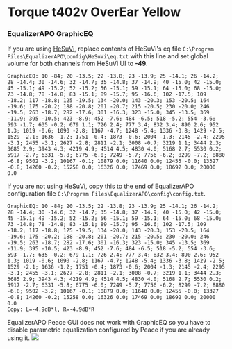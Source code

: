 # Torque t402v OverEar Yellow
### EqualizerAPO GraphicEQ
If you are using [HeSuVi](https://sourceforge.net/projects/hesuvi/), replace contents of HeSuVi's eq file `C:\Program Files\EqualizerAPO\config\HeSuVi\eq.txt` with this line and set global volume for both channels from HeSuVi UI to **-49**.
```
GraphicEQ: 10 -84; 20 -13.5; 22 -13.8; 23 -13.9; 25 -14.1; 26 -14.2; 28 -14.4; 30 -14.6; 32 -14.7; 35 -14.8; 37 -14.9; 40 -15.0; 42 -15.0; 45 -15.1; 49 -15.2; 52 -15.2; 56 -15.1; 59 -15.1; 64 -15.0; 68 -15.0; 73 -14.8; 78 -14.8; 83 -15.1; 89 -15.7; 95 -16.6; 102 -17.5; 109 -18.2; 117 -18.8; 125 -19.5; 134 -20.0; 143 -20.3; 153 -20.5; 164 -19.6; 175 -20.2; 188 -20.8; 201 -20.7; 215 -20.5; 230 -20.0; 246 -19.5; 263 -18.7; 282 -17.6; 301 -16.3; 323 -15.0; 345 -13.5; 369 -11.9; 395 -10.5; 423 -8.9; 452 -7.6; 484 -6.5; 518 -5.2; 554 -3.6; 593 -1.7; 635 -0.2; 679 1.1; 726 2.4; 777 3.4; 832 3.4; 890 2.6; 952 1.3; 1019 -0.6; 1090 -2.8; 1167 -4.7; 1248 -5.4; 1336 -3.8; 1429 -2.5; 1529 -2.1; 1636 -1.2; 1751 -0.4; 1873 -0.6; 2004 -1.3; 2145 -2.4; 2295 -3.1; 2455 -3.1; 2627 -2.8; 2811 -2.1; 3008 -0.7; 3219 1.1; 3444 2.3; 3685 2.9; 3943 4.3; 4219 4.9; 4514 4.5; 4830 4.0; 5168 2.7; 5530 0.2; 5917 -2.7; 6331 -5.8; 6775 -6.0; 7249 -5.7; 7756 -6.2; 8299 -7.2; 8880 -6.8; 9502 -3.2; 10167 -0.1; 10879 0.0; 11640 0.0; 12455 -0.0; 13327 -0.8; 14260 -0.2; 15258 0.0; 16326 0.0; 17469 0.0; 18692 0.0; 20000 0.0
```
If you are not using HeSuVi, copy this to the end of EqualizerAPO configuration file `C:\Program Files\EqualizerAPO\config\config.txt`.
```
GraphicEQ: 10 -84; 20 -13.5; 22 -13.8; 23 -13.9; 25 -14.1; 26 -14.2; 28 -14.4; 30 -14.6; 32 -14.7; 35 -14.8; 37 -14.9; 40 -15.0; 42 -15.0; 45 -15.1; 49 -15.2; 52 -15.2; 56 -15.1; 59 -15.1; 64 -15.0; 68 -15.0; 73 -14.8; 78 -14.8; 83 -15.1; 89 -15.7; 95 -16.6; 102 -17.5; 109 -18.2; 117 -18.8; 125 -19.5; 134 -20.0; 143 -20.3; 153 -20.5; 164 -19.6; 175 -20.2; 188 -20.8; 201 -20.7; 215 -20.5; 230 -20.0; 246 -19.5; 263 -18.7; 282 -17.6; 301 -16.3; 323 -15.0; 345 -13.5; 369 -11.9; 395 -10.5; 423 -8.9; 452 -7.6; 484 -6.5; 518 -5.2; 554 -3.6; 593 -1.7; 635 -0.2; 679 1.1; 726 2.4; 777 3.4; 832 3.4; 890 2.6; 952 1.3; 1019 -0.6; 1090 -2.8; 1167 -4.7; 1248 -5.4; 1336 -3.8; 1429 -2.5; 1529 -2.1; 1636 -1.2; 1751 -0.4; 1873 -0.6; 2004 -1.3; 2145 -2.4; 2295 -3.1; 2455 -3.1; 2627 -2.8; 2811 -2.1; 3008 -0.7; 3219 1.1; 3444 2.3; 3685 2.9; 3943 4.3; 4219 4.9; 4514 4.5; 4830 4.0; 5168 2.7; 5530 0.2; 5917 -2.7; 6331 -5.8; 6775 -6.0; 7249 -5.7; 7756 -6.2; 8299 -7.2; 8880 -6.8; 9502 -3.2; 10167 -0.1; 10879 0.0; 11640 0.0; 12455 -0.0; 13327 -0.8; 14260 -0.2; 15258 0.0; 16326 0.0; 17469 0.0; 18692 0.0; 20000 0.0
Copy: L=-4.9dB*l, R=-4.9dB*R
```
EqualizerAPO Peace GUI does not work with GraphicEQ so you have to disable parametric equalization configured by Peace if you are already using it.
![](https://raw.githubusercontent.com/jaakkopasanen/AutoEq/master/results/Innerfidelity%202017/innerfidelity/onear/Torque%20t402v%20OverEar%20Yellow/Torque%20t402v%20OverEar%20Yellow.png)
